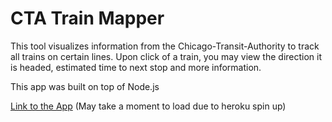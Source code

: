 # CTA Train Mapper

This tool visualizes information from the Chicago-Transit-Authority to track all trains on certain lines. Upon click of 
a train, you may view the direction it is headed, estimated time to next stop and more information.

This app was built on top of Node.js

[Link to the App](https://transit-trackr.herokuapp.com/) (May take a moment to load due to heroku spin up)
